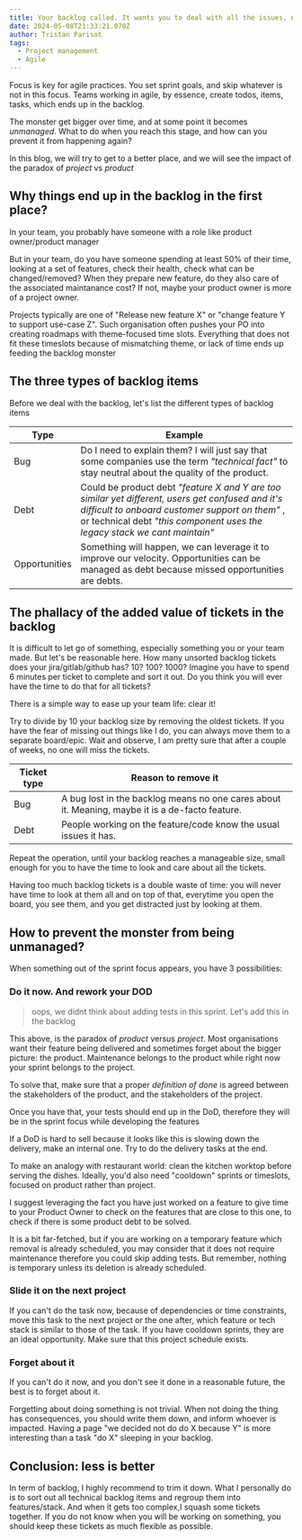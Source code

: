 ```yaml
---
title: Your backlog called. It wants you to deal with all the issues, now!
date: 2024-05-08T21:33:21.070Z
author: Tristan Parisot
tags:
  - Project management
  - Agile
---
```


Focus is key for agile practices. You set sprint goals, and skip whatever is not
in this focus. Teams working in agile, by essence, create todos, items, tasks, which
ends up in the backlog.

The monster get bigger over time, and at some point it becomes _unmanaged_. What to do when
you reach this stage, and how can you prevent it from happening again?

In this blog, we will try to get to a better place, and we will see the impact of the paradox of _project_ vs _product_

<!-- more -->

## Why things end up in the backlog in the first place?

In your team, you probably have someone with a role like product owner/product manager

But in your team, do you have someone spending at least 50% of their time, looking at a set of features, check their health, check what can be changed/removed? When they prepare new feature, do they also care of the associated maintanance cost? If not, maybe your product owner is more of a project owner.

Projects typically are one of "Release new feature X" or "change feature Y to support use-case Z". Such organisation often pushes your PO into creating roadmaps with theme-focused time slots.
Everything that does not fit these timeslots because of mismatching theme, or lack of time ends up feeding the backlog monster

## The three types of backlog items

Before we deal with the backlog, let's list the different types of backlog items

<center>

| Type          | Example                                                                                                                                                                                                                          |
| ------------- | -------------------------------------------------------------------------------------------------------------------------------------------------------------------------------------------------------------------------------- |
| Bug           | Do I need to explain them? I will just say that some companies use the term _"technical fact"_ to stay neutral about the quality of the product.                                                                                 |
| Debt          | Could be product debt _"feature X and Y are too similar yet different, users get confused and it's difficult to onboard customer support on them"_ , or technical debt _"this component uses the legacy stack we cant maintain"_ |
| Opportunities | Something will happen, we can leverage it to improve our velocity. Opportunities can be managed as debt because missed opportunities are debts.                                                                                  |

</center>

## The phallacy of the added value of tickets in the backlog

It is difficult to let go of something, especially something you or your team made.
But let's be reasonable here. How many unsorted backlog tickets does your
jira/gitlab/github has? 10? 100? 1000?
Imagine you have to spend 6 minutes per ticket to complete and sort it out.
Do you think you will ever have the time to do that for all tickets?

There is a simple way to ease up your team life: clear it!

Try to divide by 10 your backlog size by removing the oldest tickets.
If you have the fear of missing out things like I do, you can always move them to a separate board/epic.
Wait and observe, I am pretty sure that after a couple of weeks, no one will miss the tickets.

<center>

| Ticket type | Reason to remove it                                                                             |
| ----------- | ----------------------------------------------------------------------------------------------- |
| Bug         | A bug lost in the backlog means no one cares about it. Meaning, maybe it is a de-facto feature. |
| Debt        | People working on the feature/code know the usual issues it has.                                |

</center>

Repeat the operation, until your backlog reaches a manageable size, small enough for you to have the time to
look and care about all the tickets.

Having too much backlog tickets is a double waste of time: you will never
have time to look at them all and on top of that, everytime you open the board, you see them,
and you get distracted just by looking at them.

## How to prevent the monster from being unmanaged?

When something out of the sprint focus appears, you have 3 possibilities:

### Do it now. And rework your DOD

> oops, we didnt think about adding tests in this sprint. Let's add this in the backlog

This above, is the paradox of _product_ versus _project_.
Most organisations want their feature being delivered and sometimes forget about
the bigger picture: the product. Maintenance belongs to the product while right now
your sprint belongs to the project.

To solve that, make sure that a proper _definition of done_ is agreed between the stakeholders of the product,
and the stakeholders of the project.

Once you have that, your tests should end up in the DoD, therefore they will be in the sprint focus
while developing the features

If a DoD is hard to sell because it looks like this is slowing down the delivery, make an internal one.
Try to do the delivery tasks at the end.

To make an analogy with restaurant world: clean the kitchen worktop before serving the dishes.
Ideally, you'd also need "cooldown" sprints or timeslots, focused on product rather than project.

I suggest leveraging the fact you have just worked on a feature to give time to your Product Owner
to check on the features that are close to this one, to check if there is some product debt to be solved.

It is a bit far-fetched, but if you are working on a temporary feature which removal is already scheduled,
you may consider that it does not require maintenance therefore you could skip adding tests.
But remember, nothing is temporary unless its deletion is already scheduled.

### Slide it on the next project

If you can't do the task now, because of dependencies or time constraints, move this task to
the next project or the one after, which feature or tech stack is similar to those of the task.
If you have cooldown sprints, they are an ideal opportunity.
Make sure that this project schedule exists.

### Forget about it

If you can't do it now, and you don't see it done in a reasonable future, the best is to forget about it.

Forgetting about doing something is not trivial.
When not doing the thing has consequences, you should write them down, and inform whoever is impacted.
Having a page "we decided not do do X because Y" is more interesting than a
task "do X" sleeping in your backlog.

## Conclusion: less is better

In term of backlog, I highly recommend to trim it down. What I personally do is to sort out
all technical backlog items and regroup them into features/stack.
And when it gets too complex,I squash some tickets together.
If you do not know when you will be working on something,
you should keep these tickets as much flexible as possible.
